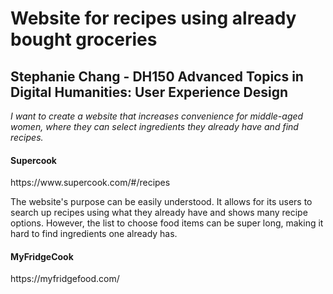 # Website for recipes using already bought groceries
## Stephanie Chang - DH150 Advanced Topics in Digital Humanities: User Experience Design
*I want to create a website that increases convenience for middle-aged women, where they can select ingredients they already have and find recipes.*  

#### **Supercook**
<p> https://www.supercook.com/#/recipes </p>
<p> The website's purpose can be easily understood. It allows for its users to search up recipes using what they already have and shows many recipe options. However, the list to choose food items can be super long, making it hard to find ingredients one already has. 


#### **MyFridgeCook**
<p> https://myfridgefood.com/ </p>
